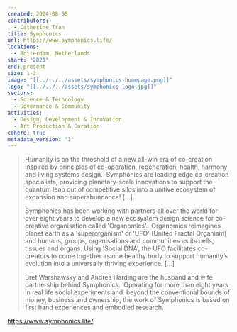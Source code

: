 ```yaml
---
created: 2024-08-05
contributors:
  - Catherine Tran
title: Symphonics
url: https://www.symphonics.life/
locations:
  - Rotterdam, Netherlands
start: "2021"
end: present
size: 1-3
image: "[[../../../assets/symphonics-homepage.png]]"
logo: "[[../../../assets/symphonics-logo.jpg]]"
sectors:
  - Science & Technology
  - Governance & Community
activities:
  - Design, Development & Innovation
  - Art Production & Curation
cohere: true
metadata_version: "1"
---
```

>Humanity is on the threshold of a new all-win era of co-creation inspired by principles of co-operation, regeneration, health, harmony and living systems design.  Symphonics are leading edge co-creation specialists, providing planetary-scale innovations to support the quantum leap out of competitive silos into a unitive ecosystem of expansion and superabundance! [...]
>
>Symphonics has been working with partners all over the world for over eight years to develop a new ecosystem design science for co-creative organisation called 'Organomics'.  Organomics reimagines planet earth as a 'superorganism' or 'UFO' (United Fractal Organism) and humans, groups, organisations and communities as its cells, tissues and organs. Using 'Social DNA', the UFO facilitates co-creators to come together as one healthy body to support humanity’s evolution into a universally thriving experience. [...]
>
>Bret Warshawsky and Andrea Harding are the husband and wife partnership behind Symphonics.  Operating for more than eight years in real life social experiments and  beyond the conventional bounds of money, business and ownership, the work of Symphonics is based on first hand experiences and embodied research.

https://www.symphonics.life/












